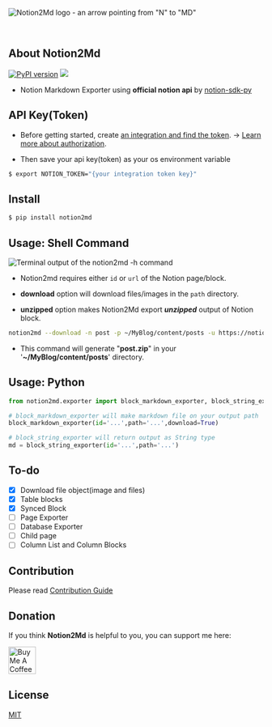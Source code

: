 ![Notion2Md logo - an arrow pointing from "N" to "MD"](Notion2md.jpg)

<br/>

## About Notion2Md

[![PyPI version](https://badge.fury.io/py/notion2md.svg)](https://badge.fury.io/py/notion2md)
<a href="https://hits.seeyoufarm.com"><img src="https://hits.seeyoufarm.com/api/count/incr/badge.svg?url=https%3A%2F%2Fgithub.com%2Fecho724%2Fnotion2md&count_bg=%23949191&title_bg=%23555555&icon=github.svg&icon_color=%23E7E7E7&title=visited&edge_flat=false"/></a>

- Notion Markdown Exporter using **official notion api** by [notion-sdk-py](https://github.com/ramnes/notion-sdk-py)

## API Key(Token)

- Before getting started, create [an integration and find the token](https://www.notion.so/my-integrations). → [Learn more about authorization](https://developers.notion.com/docs/authorization).

- Then save your api key(token) as your os environment variable

```Bash
$ export NOTION_TOKEN="{your integration token key}"
```

## Install

```Bash
$ pip install notion2md
```

## Usage: Shell Command

![Terminal output of the `notion2md -h` command](notion2md_options.png)

- Notion2md requires either `id` or `url` of the Notion page/block.

- **download** option will download files/images in the `path` directory.

- **unzipped** option makes Notion2Md export ***unzipped*** output of Notion block.

```Bash
notion2md --download -n post -p ~/MyBlog/content/posts -u https://notion.so/...
```

- This command will generate "**post.zip**" in your '**~/MyBlog/content/posts**' directory.

## Usage: Python

```Python
from notion2md.exporter import block_markdown_exporter, block_string_exporter

# block_markdown_exporter will make markdown file on your output path
block_markdown_exporter(id='...',path='...',download=True)

# block_string_exporter will return output as String type
md = block_string_exporter(id='...',path='...')
```

## To-do

- [x] Download file object(image and files)
- [x] Table blocks
- [x] Synced Block
- [ ] Page Exporter
- [ ] Database Exporter
- [ ] Child page
- [ ] Column List and Column Blocks

## Contribution

Please read [Contribution Guide](CONTRIBUTION.md)

## Donation

If you think **Notion2Md** is helpful to you, you can support me here:

<a href="https://www.buymeacoffee.com/echo724" target="_blank"><img src="https://cdn.buymeacoffee.com/buttons/v2/default-yellow.png" alt="Buy Me A Coffee" style="height: 54px;" height="54"></a>

## License
[MIT](https://choosealicense.com/licenses/mit/)
